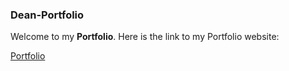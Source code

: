 ### Dean-Portfolio

Welcome to my **Portfolio**.
Here is the link to my Portfolio website: 

[Portfolio](https://dbi1512.github.io/Dean-Portfolio/)